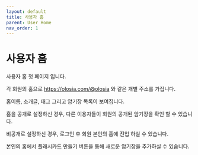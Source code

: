 ```yaml
---
layout: default
title: 사용자 홈
parent: User Home
nav_order: 1
---
```


# 사용자 홈

사용자 홈 첫 페이지 입니다.

각 회원의 홈으로 https://olosia.com/@olosia 와 같은 개별 주소를 가집니다.

홈이름, 소개글, 태그 그리고 암기장 목록이 보여집니다.

홈을 공개로 설정하신 경우, 다른 이용자들이 회원의 공개된 암기장을 확인 할 수 있습니다.

비공개로 설정하신 경우, 로그인 후 회원 본인의 홈에 진입 하실 수 있습니다.

본인의 홈에서 플래시카드 만들기 버튼을 통해 새로운 암기장을 추가하실 수 있습니다.